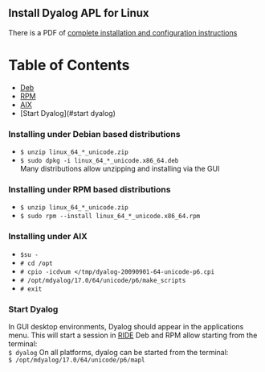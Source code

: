 ## Install Dyalog APL for Linux
There is a PDF of [complete installation and configuration instructions](http://docs.dyalog.com/17.0/Dyalog%20for%20UNIX%20Installation%20and%20Configuration%20Guide.pdf)  

# Table of Contents
* [Deb](#installing-under-debian-based-distributions)
* [RPM](#installing-under-rpm-based-distributions)
* [AIX](#installing-under-aix)
* [Start Dyalog](#start dyalog)

### Installing under Debian based distributions
* ```$ unzip linux_64_*_unicode.zip```
* ```$ sudo dpkg -i linux_64_*_unicode.x86_64.deb```  
Many distributions allow unzipping and installing via the GUI

### Installing under RPM based distributions
* ```$ unzip linux_64_*_unicode.zip```
* ```$ sudo rpm --install linux_64_*_unicode.x86_64.rpm```

### Installing under AIX
* ```$su -```
* ```# cd /opt```
* ```# cpio -icdvum </tmp/dyalog-20090901-64-unicode-p6.cpi```
* ```# /opt/mdyalog/17.0/64/unicode/p6/make_scripts```
* ```# exit```

### Start Dyalog  
In GUI desktop environments, Dyalog should appear in the applications menu.  This will start a session in [RIDE](https://github.com/Dyalog/ride)
Deb and RPM allow starting from the terminal:  
```$ dyalog```
On all platforms, dyalog can be started from the terminal:  
```$ /opt/mdyalog/17.0/64/unicode/p6/mapl```  
